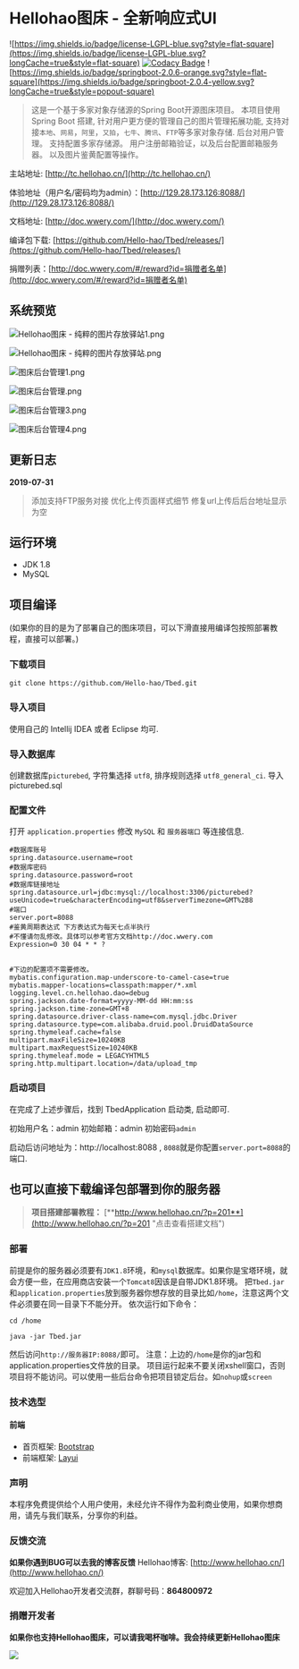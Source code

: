 # Hellohao图床 - 全新响应式UI


![https://img.shields.io/badge/license-LGPL-blue.svg?style=flat-square](https://img.shields.io/badge/license-LGPL-blue.svg?longCache=true&style=flat-square)
[![Codacy Badge](https://api.codacy.com/project/badge/Grade/3b39480c887b42f1875c0210817b500f)](https://www.codacy.com/app/hello-hao/Tbed?utm_source=github.com&amp;utm_medium=referral&amp;utm_content=hello-hao/Tbed&amp;utm_campaign=Badge_Grade)
![https://img.shields.io/badge/springboot-2.0.6-orange.svg?style=flat-square](https://img.shields.io/badge/springboot-2.0.4-yellow.svg?longCache=true&style=popout-square)


> 这是一个基于多家对象存储源的Spring Boot开源图床项目。
> 本项目使用 Spring Boot 搭建, 针对用户更方便的管理自己的图片管理拓展功能, 支持对接`本地`、`网易`，`阿里`，`又拍`，`七牛`、`腾讯`、`FTP`等多家对象存储.
> 后台对用户管理。
> 支持配置多家存储源。
> 用户注册邮箱验证，以及后台配置邮箱服务器。
> 以及图片鉴黄配置等操作。


主站地址: [http://tc.hellohao.cn/](http://tc.hellohao.cn/)

体验地址（用户名/密码均为admin）：[http://129.28.173.126:8088/](http://129.28.173.126:8088/)

文档地址: [http://doc.wwery.com/](http://doc.wwery.com/)

编译包下载: [https://github.com/Hello-hao/Tbed/releases/](https://github.com/Hello-hao/Tbed/releases/)

捐赠列表：[http://doc.wwery.com/#/reward?id=捐赠者名单](http://doc.wwery.com/#/reward?id=捐赠者名单)

## 系统预览

![Hellohao图床 - 纯粹的图片存放驿站1.png](https://i.loli.net/2019/07/14/5d2afe02837ec88282.png)

![Hellohao图床 - 纯粹的图片存放驿站.png](https://i.loli.net/2019/07/14/5d2afe108630341050.png)

![图床后台管理1.png](https://i.loli.net/2019/06/27/5d13abbbd94d288839.png)

![图床后台管理.png](http://cdn.wwery.com/Hellohao/361ea0731102001.png)

![图床后台管理3.png](https://i.loli.net/2019/06/27/5d13abbbbd76136816.png)

![图床后台管理4.png](https://i.loli.net/2019/06/27/5d13abbbbe12320316.png)

## 更新日志

**2019-07-31**

> 添加支持FTP服务对接
> 优化上传页面样式细节
> 修复url上传后后台地址显示为空


## 运行环境
* JDK 1.8
* MySQL

## 项目编译
(如果你的目的是为了部署自己的图床项目，可以下滑直接用编译包按照部署教程，直接可以部署。)

### 下载项目

```git
git clone https://github.com/Hello-hao/Tbed.git
```

### 导入项目

使用自己的 Intellij IDEA 或者 Eclipse 均可.

### 导入数据库

创建数据库`picturebed`, 字符集选择 `utf8`, 排序规则选择 `utf8_general_ci`.
导入picturebed.sql

### 配置文件

打开 `application.properties` 修改 `MySQL` 和 `服务器端口` 等连接信息.

```properties
#数据库账号
spring.datasource.username=root
#数据库密码
spring.datasource.password=root
#数据库链接地址
spring.datasource.url=jdbc:mysql://localhost:3306/picturebed?useUnicode=true&characterEncoding=utf8&serverTimezone=GMT%2B8
#端口
server.port=8088
#鉴黄周期表达式 下方表达式为每天七点半执行
#不懂请勿乱修改。具体可以参考官方文档http://doc.wwery.com
Expression=0 30 04 * * ?


#下边的配置项不需要修改。
mybatis.configuration.map-underscore-to-camel-case=true
mybatis.mapper-locations=classpath:mapper/*.xml
logging.level.cn.hellohao.dao=debug
spring.jackson.date-format=yyyy-MM-dd HH:mm:ss
spring.jackson.time-zone=GMT+8
spring.datasource.driver-class-name=com.mysql.jdbc.Driver
spring.datasource.type=com.alibaba.druid.pool.DruidDataSource
spring.thymeleaf.cache=false
multipart.maxFileSize=10240KB
multipart.maxRequestSize=10240KB
spring.thymeleaf.mode = LEGACYHTML5
spring.http.multipart.location=/data/upload_tmp

```

### 启动项目
在完成了上述步骤后，找到 TbedApplication 启动类, 启动即可.

初始用户名：admin
初始邮箱：admin
初始密码`admin`

启动后访问地址为：http://localhost:8088 , `8088`就是你配置`server.port=8088`的端口.



## 也可以直接下载编译包部署到你的服务器


> **项目搭建部署教程：**  [**http://www.hellohao.cn/?p=201**](http://www.hellohao.cn/?p=201 "点击查看搭建文档")


### 部署
前提是你的服务器必须要有`JDK1.8`环境，和`mysql`数据库。如果你是宝塔环境，就会方便一些，在应用商店安装一个`Tomcat8`因该是自带JDK1.8环境。
把`Tbed.jar`和`application.properties`放到服务器你想存放的目录比如`/home`，注意这两个文件必须要在同一目录下不能分开。
依次运行如下命令：
```shell
cd /home

java -jar Tbed.jar
```

然后访问`http://服务器IP:8088/`即可。
注意：上边的`/home`是你的jar包和application.properties文件放的目录。
项目运行起来不要关闭xshell窗口，否则项目将不能访问。可以使用一些后台命令把项目锁定后台。如`nohup`或`screen`


### 技术选型


#### 前端
* 首页框架: [Bootstrap](https://www.bootcss.com/)
* 前端框架: [Layui](https://www.layui.com/)

### 声明
本程序免费提供给个人用户使用，未经允许不得作为盈利商业使用，如果你想商用，请先与我们联系，分享你的利益。


### 反馈交流
 **如果你遇到BUG可以去我的博客反馈**
Hellohao博客: [http://www.hellohao.cn/](http://www.hellohao.cn/)

欢迎加入Hellohao开发者交流群，群聊号码：**864800972**

### 捐赠开发者
**如果你也支持Hellohao图床，可以请我喝杯咖啡。我会持续更新Hellohao图床**

![](http://cdn.wwery.com/Hellohao/df2710722111702.jpg)
